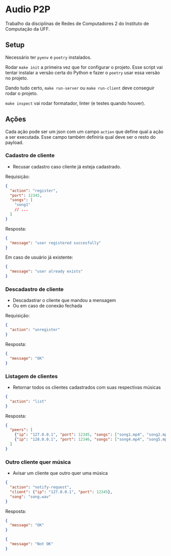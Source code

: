 # Audio P2P

Trabalho da disciplinas de Redes de Computadores 2 do Instituto de Computação da UFF.

## Setup

Necessário ter `pyenv` e `poetry` instalados.

Rodar `make init` a primeira vez que for configurar o projeto. Esse script vai tentar instalar a versão certa do Python e fazer o `poetry` usar essa versão no projeto.

Dando tudo certo, `make run-server` ou `make run-client` deve conseguir rodar o projeto.

`make inspect` vai rodar formatador, linter (e testes quando houver).

## Ações

Cada ação pode ser um json com um campo `action` que define qual a ação a ser executada. Esse campo também definiria qual deve ser o resto do payload.

### Cadastro de cliente

- Recusar cadastro caso cliente já esteja cadastrado.

Requisição:

```json
{
  "action": "register",
  "port": 12345,
  "songs": [
    "song1"
    // ...
  ]
}
```

Resposta:

```json
{
  "message": "user registered succesfully"
}
```

Em caso de usuário já existente:

```json
{
  "message": "user already exists"
}
```

### Descadastro de cliente

- Descadastrar o cliente que mandou a mensagem
- Ou em caso de conexão fechada

Requisição:

```json
{
  "action": "unregister"
}
```

Resposta:

```json
{
  "message": "OK"
}
```

### Listagem de clientes

- Retornar todos os clientes cadastrados com suas respectivas músicas

```json
{
  "action": "list"
}
```

Resposta:

```json
{
  "peers": [
    {"ip": "127.0.0.1", "port": 12345, "songs": ["song1.mp4", "song2.mp4"]}
    {"ip": "128.0.0.1", "port": 12346, "songs": ["song4.mp4", "song5.mp4"]}
  ]
}
```
### Outro cliente quer música

- Avisar um cliente que outro quer uma música

```json
{
  "action": "notify-request",
  "client": {"ip": "127.0.0.1", "port": 12345},
  "song": "song.wav"
}
```

Resposta:

```json
{
  "message": "OK"
}
```
```json
{
  "message": "Not OK"
}
```

